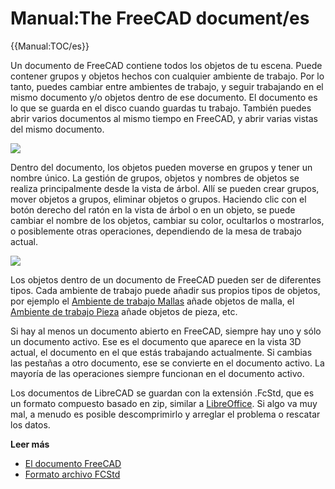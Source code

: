 # Manual:The FreeCAD document/es






{{Manual:TOC/es}}

Un documento de FreeCAD contiene todos los objetos de tu escena. Puede contener grupos y objetos hechos con cualquier ambiente de trabajo. Por lo tanto, puedes cambiar entre ambientes de trabajo, y seguir trabajando en el mismo documento y/o objetos dentro de ese documento. El documento es lo que se guarda en el disco cuando guardas tu trabajo. También puedes abrir varios documentos al mismo tiempo en FreeCAD, y abrir varias vistas del mismo documento.

![](images/Freecad-document-01.jpg )

Dentro del documento, los objetos pueden moverse en grupos y tener un nombre único. La gestión de grupos, objetos y nombres de objetos se realiza principalmente desde la vista de árbol. Allí se pueden crear grupos, mover objetos a grupos, eliminar objetos o grupos. Haciendo clic con el botón derecho del ratón en la vista de árbol o en un objeto, se puede cambiar el nombre de los objetos, cambiar su color, ocultarlos o mostrarlos, o posiblemente otras operaciones, dependiendo de la mesa de trabajo actual.

![](images/Freecad-document-02.jpg )

Los objetos dentro de un documento de FreeCAD pueden ser de diferentes tipos. Cada ambiente de trabajo puede añadir sus propios tipos de objetos, por ejemplo el [Ambiente de trabajo Mallas](Mesh_Workbench/es.md) añade objetos de malla, el [Ambiente de trabajo Pieza](Part_Workbench/es.md) añade objetos de pieza, etc.

Si hay al menos un documento abierto en FreeCAD, siempre hay uno y sólo un documento activo. Ese es el documento que aparece en la vista 3D actual, el documento en el que estás trabajando actualmente. Si cambias las pestañas a otro documento, ese se convierte en el documento activo. La mayoría de las operaciones siempre funcionan en el documento activo.

Los documentos de LibreCAD se guardan con la extensión .FcStd, que es un formato compuesto basado en zip, similar a [LibreOffice](https://www.libreoffice.org). Si algo va muy mal, a menudo es posible descomprimirlo y arreglar el problema o rescatar los datos.

**Leer más**

-   [El documento FreeCAD](Document_structure/es.md)
-   [Formato archivo FCStd](File_Format_FCStd/es.md)




